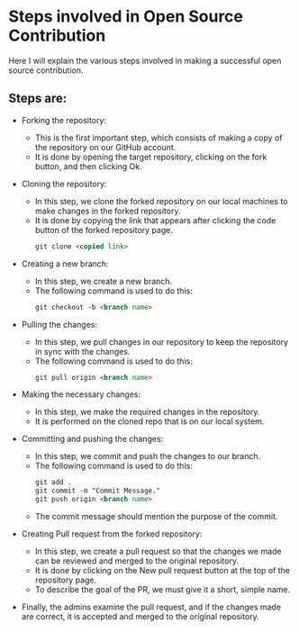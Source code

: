 # Steps involved in Open Source Contribution
Here I will explain the various steps involved in making a successful open source contribution.

## Steps are: 

* Forking the repository:
    - This is the first important step, which consists of making a copy of the repository on our GitHub account.
    - It is done by opening the target repository, clicking on the fork button, and then clicking Ok.

* Cloning the repository:
    - In this step, we clone the forked repository on our local machines to make changes in the forked repository.
    - It is done by copying the link that appears after clicking the code button of the forked repository page.
        ```markdown
        git clone <copied link>
        ```
* Creating a new branch:
    - In this step, we create a new branch.
    - The following command is used to do this:
        ```markdown
        git checkout -b <branch name>
        ```
* Pulling the changes:
    - In this step, we pull changes in our repository to keep the repository in sync with the changes.
    - The following command is used to do this:
        ```markdown
        git pull origin <branch name>
        ```

* Making the necessary changes:
    - In this step, we make the required changes in the repository.
    - It is performed on the cloned repo that is on our local system.

* Committing and pushing the changes:
    - In this step, we commit and push the changes to our branch.
    - The following command is used to do this:
        ```markdown
        git add .
        git commit -m "Commit Message."
        git push origin <branch name>
        ```
   -    The commit message should mention the purpose of the commit.

* Creating Pull request from the forked repository:
    - In this step, we create a pull request so that the changes we made can be reviewed and merged to the original repository.
    - It is done by clicking on the New pull request button at the top of the repository page.
    - To describe the goal of the PR, we must give it a short, simple name.

* Finally, the admins examine the pull request, and if the changes made are correct, it is accepted and merged to the original repository.